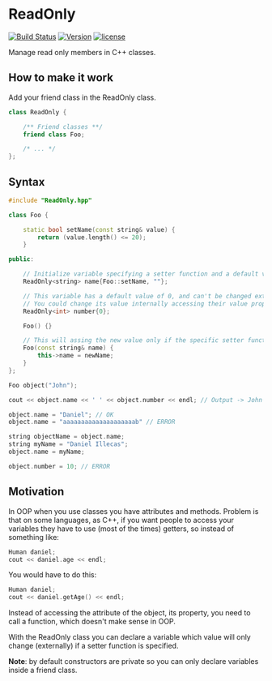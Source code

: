 # ReadOnly

[![Build Status](https://travis-ci.org/illescasDaniel/ReadOnly.svg?branch=master)](https://travis-ci.org/illescasDaniel/ReadOnly)
[![Version](https://img.shields.io/badge/release-v1.1.1-green.svg)](https://github.com/illescasDaniel/ReadOnly/releases/tag/v1.0)
[![license](https://img.shields.io/github/license/mashape/apistatus.svg?maxAge=2592000)](https://github.com/illescasDaniel/ReadOnly/blob/master/LICENCE)  

Manage read only members in C++ classes.

How to make it work
------
Add your friend class in the ReadOnly class.  
```C++
class ReadOnly {

	/** Friend classes **/
	friend class Foo;

	/* ... */
};
```

Syntax
------
```C++
#include "ReadOnly.hpp"

class Foo {

	static bool setName(const string& value) {
		return (value.length() <= 20);
	}

public:

	// Initialize variable specifying a setter function and a default value
	ReadOnly<string> name{Foo::setName, ""}; 

	// This variable has a default value of 0, and can't be changed externally 
	// You could change its value internally accessing their value property (number.value) 
	ReadOnly<int> number{0}; 

	Foo() {}

	// This will assing the new value only if the specific setter function returns true
	Foo(const string& name) { 
		this->name = newName; 
	}
};

Foo object("John");

cout << object.name << ' ' << object.number << endl; // Output -> John 0

object.name = "Daniel"; // OK  
object.name = "aaaaaaaaaaaaaaaaaaaab" // ERROR

string objectName = object.name;  
string myName = "Daniel Illecas";  
object.name = myName;  

object.number = 10; // ERROR  

```

Motivation
--------
In OOP when you use classes you have attributes and methods. 
Problem is that on some languages, as C++, if you want people to access your variables they
have to use (most of the times) getters, so instead of something like: 

```C++
Human daniel;  
cout << daniel.age << endl;  
```  

You would have to do this: 

```C++
Human daniel;  
cout << daniel.getAge() << endl; 
```

Instead of accessing the attribute of the object, its property, you need to call a function, which doesn't make sense in OOP.  

With the ReadOnly class you can declare a variable which value will only change (externally) if a setter function is specified.  

**Note**: by default constructors are private so you can only declare variables inside a friend class.
